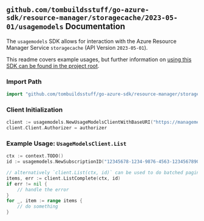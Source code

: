 
## `github.com/tombuildsstuff/go-azure-sdk/resource-manager/storagecache/2023-05-01/usagemodels` Documentation

The `usagemodels` SDK allows for interaction with the Azure Resource Manager Service `storagecache` (API Version `2023-05-01`).

This readme covers example usages, but further information on [using this SDK can be found in the project root](https://github.com/tombuildsstuff/go-azure-sdk/tree/main/docs).

### Import Path

```go
import "github.com/tombuildsstuff/go-azure-sdk/resource-manager/storagecache/2023-05-01/usagemodels"
```


### Client Initialization

```go
client := usagemodels.NewUsageModelsClientWithBaseURI("https://management.azure.com")
client.Client.Authorizer = authorizer
```


### Example Usage: `UsageModelsClient.List`

```go
ctx := context.TODO()
id := usagemodels.NewSubscriptionID("12345678-1234-9876-4563-123456789012")

// alternatively `client.List(ctx, id)` can be used to do batched pagination
items, err := client.ListComplete(ctx, id)
if err != nil {
	// handle the error
}
for _, item := range items {
	// do something
}
```
